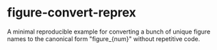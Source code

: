 # figure-convert-reprex

A minimal reproducible example for converting a bunch of unique figure names
to the canonical form "figure_{num}" without repetitive code.